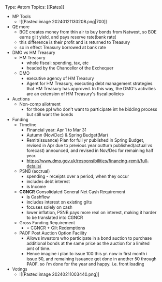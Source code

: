 Type: #atom
Topics: [[Rates]] 

- MP Tools
	- ![[Pasted image 20240121130208.png|700]]
- QE more
	- BOE creates money from thin air to buy bonds from Natwest, so BOE earns gilt yield, and pays reserve rate(bank rate)
	- this difference is their profit and is returned to Treasury
	- so in effect Treasury borrowed at bank rate
- DMO vs HM Treasury
	- HM Treasury
		- whole fiscal: spending, tax, etc
		- headed by the Chancellor of the Exchequer
	- DMO
		- executive agency of HM Treasury
		- Agent for HM Treasury, executing debt management strategies that HM Treasury has approved. In this way, the DMO's activities are an extension of HM Treasury's fiscal policies
- Auctions
	- Non-comp allotment
		- for those ppl who don't want to participate int he bidding process but still want the bonds
- Funding
	- Timeline
		- Financial year: Apr 1 to Mar 31
		- Autumn (Nov/Dec) & Spring Budget(Mar)
		- Remit(issuance) Plan for full yr published in Spring Budget, revised in Apr due to previous year outturn published(actual vs forecast) announced, and revised in Nov/Dec for remaining half year. 
		- https://www.dmo.gov.uk/responsibilities/financing-remit/full-details/
	- PSNB (accrual)
		- spending - receipts over a period, when they occur
		- includes debt interest
		- is Income
	- **CGNCR**  Consolidated General Net Cash Requirement
		- is Cashflow
		- includes interest on existing gilts
		- focuses solely on cash
		- lower inflation, PSNB pays more real on interest, making it harder to be translated into CGNCR
	- Gross Funding Requirement
		- = CGNCR + Gilt Redemptions
	- PAOF Post Auction Option Facility
		- Allows investors who participate in a bond auction to purchase additional bonds at the same price as the auction for a limited amt of time.
		- Hence imagine i plan to issue 100 this yr. now in first month i issue 50, and remaining issuance got done in another 50 through PAOF. so i'm done for the year and happy. i.e. front loading
- Votings
	- ![[Pasted image 20240211003440.png]]